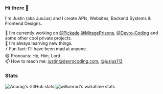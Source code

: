 ### Hi there 👋
I'm Justin (aka JusJus) and I create APIs, Websites, Backend Systems & Frontend Designs.  

🔭 I’m currently working on [@Pickade](https://github.com/Pickade),[@MiragePrisons](https://github.com/MiragePrisons), [@Devro-Coding](https://github.com/Devro-Coding) and some other cool private projects.<br>
🌱 I’m always learning new things.<br>
⚡ Fun fact: I'll have been mad at anyone.<br>
😄 Pronouns: He, Him, Lord<br>
📫 How to reach me: justin@devrocoding.com, [@jusjus112](https://github.com/jusjus112)<br>

### Stats
![Anurag's GitHub stats](https://github-readme-stats.vercel.app/api?username=jusjus112&show_icons=true&theme=radical&count_private=true&hide_border=true&include_all_commits=true)
![willianrod's wakatime stats](https://github-readme-stats.vercel.app/api/wakatime?username=JusJusOneOneTwo&show_icons=true&theme=radical&layout=compact&count_private=true&hide_border=true)


<!--
**jusjus112/jusjus112** is a ✨ _special_ ✨ repository because its `README.md` (this file) appears on your GitHub profile.
[![Anurag's GitHub stats](https://github-readme-stats.vercel.app/api?username=jusjus112&show_icons=true&theme=radical)]

Here are some ideas to get you started:

- 🔭 I’m currently working on ...
- 🌱 I’m currently learning ...
- 👯 I’m looking to collaborate on ...
- 🤔 I’m looking for help with ...
- 💬 Ask me about ...
- 📫 How to reach me: ...
- 😄 Pronouns: ...
- ⚡ Fun fact: ...
-->
